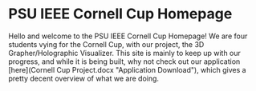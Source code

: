 
# PSU IEEE Cornell Cup Homepage

Hello and welcome to the PSU IEEE Cornell Cup Homepage! We are four students vying for the Cornell Cup, with our project, the 3D Grapher/Holographic Visualizer. This site is mainly to keep up with our progress, and while it is being built, why not check out our application [here](Cornell Cup Project.docx "Application Download"), which gives a pretty decent overview of what we are doing.
